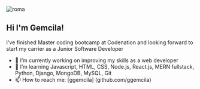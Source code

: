![roma](https://user-images.githubusercontent.com/77974066/105843449-954f6280-5f8c-11eb-8411-e0665da9db41.jpg)

## Hi I'm Gemcila!

I've finished Master coding bootcamp at Codenation and looking forward to start my carrier as a Junior Software Developer

- 🔭 I’m currently working on improving my skills as a web developer
- 🌱 I’m learning Javascript, HTML, CSS, Node.js, React.js, MERN fullstack, Python, Django, MongoDB, MySQL, Git 
- 📫 How to reach me: [ggemcila] (github.com/ggemcila) 



